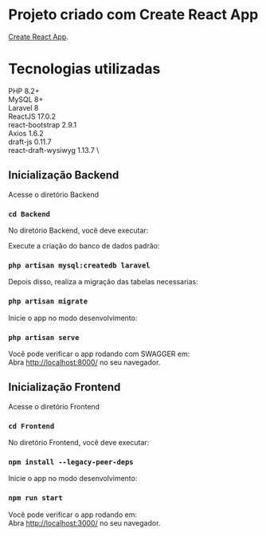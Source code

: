 # Projeto criado com Create React App

[Create React App](https://github.com/facebook/create-react-app).

# Tecnologias utilizadas
PHP 8.2+ \
MySQL 8+ \
Laravel 8 \
ReactJS 17.0.2 \
react-bootstrap 2.9.1 \
Axios 1.6.2 \
draft-js 0.11.7 \
react-draft-wysiwyg 1.13.7 \

## Inicialização Backend

Acesse o diretório Backend
### `cd Backend`

No diretório Backend, você deve executar:

Execute a criação do banco de dados padrão:
### `php artisan mysql:createdb laravel`

Depois disso, realiza a migração das tabelas necessarias:
### `php artisan migrate`

Inicie o app no modo desenvolvimento:
### `php artisan serve`

Você pode verificar o app rodando com SWAGGER em:\
Abra [http://localhost:8000/](http://localhost:8000/) no seu navegador.


## Inicialização Frontend

Acesse o diretório Frontend
### `cd Frontend`

No diretório Frontend, você deve executar:
### `npm install --legacy-peer-deps`

Inicie o app no modo desenvolvimento:
### `npm run start`

Você pode verificar o app rodando em:\
Abra [http://localhost:3000/](http://localhost:3000/) no seu navegador.


